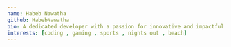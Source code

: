 ```yaml
---
name: Habeb Nawatha
github: HabebNawatha
bio: A dedicated developer with a passion for innovative and impactful software development.
interests: [coding , gaming , sports , nights out , beach]
---
```

